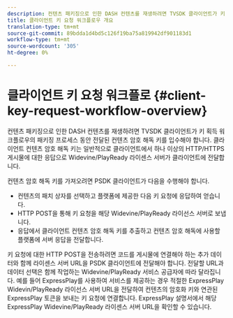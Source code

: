 ```yaml
---
description: 컨텐츠 패키징으로 인한 DASH 컨텐츠를 재생하려면 TVSDK 클라이언트가 키 획득 워크플로우의 패키징 프로세스 동안 전달된 컨텐츠 암호 해독 키를 입수해야 합니다. 클라이언트 컨텐츠 암호 해독 키는 일반적으로 클라이언트에서 하나 이상의 HTTP/HTTPS 게시물에 대한 응답으로 Widevine/PlayReady 라이센스 서버가 클라이언트에 전달합니다.
title: 클라이언트 키 요청 워크플로우 개요
translation-type: tm+mt
source-git-commit: 89bdda1d4bd5c126f19ba75a819942df901183d1
workflow-type: tm+mt
source-wordcount: '305'
ht-degree: 0%

---
```



# 클라이언트 키 요청 워크플로 {#client-key-request-workflow-overview}

컨텐츠 패키징으로 인한 DASH 컨텐츠를 재생하려면 TVSDK 클라이언트가 키 획득 워크플로우의 패키징 프로세스 동안 전달된 컨텐츠 암호 해독 키를 입수해야 합니다. 클라이언트 컨텐츠 암호 해독 키는 일반적으로 클라이언트에서 하나 이상의 HTTP/HTTPS 게시물에 대한 응답으로 Widevine/PlayReady 라이센스 서버가 클라이언트에 전달합니다.

컨텐츠 암호 해독 키를 가져오려면 PSDK 클라이언트가 다음을 수행해야 합니다.

* 컨텐츠의 패치 상자를 선택하고 플랫폼에 제공한 다음 키 요청에 응답하여 얻습니다.
* HTTP POST을 통해 키 요청을 해당 Widevine/PlayReady 라이선스 서버로 보냅니다.
* 응답에서 클라이언트 컨텐츠 암호 해독 키를 추출하고 컨텐츠 암호 해독에 사용할 플랫폼에 서버 응답을 전달합니다.

키 요청에 대한 HTTP POST을 전송하려면 코드를 게시물에 연결해야 하는 추가 데이터와 함께 라이센스 서버 URL을 PSDK 클라이언트에 전달해야 합니다. 전달할 URL과 데이터 선택은 함께 작업하는 Widevine/PlayReady 서비스 공급자에 따라 달라집니다. 예를 들어 ExpressPlay를 사용하여 서비스를 제공하는 경우 적절한 ExpressPlay Widevin/PlayReady 라이선스 서버 URL을 전달하여 컨텐츠의 암호화 키와 연관된 ExpressPlay 토큰을 보내는 키 요청에 연결합니다. ExpressPlay 설명서에서 해당 ExpressPlay Widevine/PlayReady 라이센스 서버 URL을 확인할 수 있습니다.
